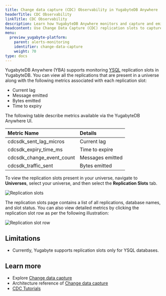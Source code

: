 ```yaml
---
title: Change data capture (CDC) Observability in YugabyteDB Anywhere
headerTitle: CDC Observability
linkTitle: CDC Observability
description: Learn how YugabyteDB Anywhere monitors and capture and emit database change events for better visibility and insights into data changes.
headcontent: Use Change Data Capture (CDC) replication slots to capture and emit database change events.
menu:
  preview_yugabyte-platform:
    parent: alerts-monitoring
    identifier: change-data-capture
    weight: 70
type: docs
---
```


YugabyteDB Anywhere (YBA) supports monitoring [YSQL](../../../api/ysql/) replication slots in YugabyteDB.
You can view all the replications that are present in a universe along with the following metrics associated with each replication slot:

- Current lag
- Message emitted
- Bytes emitted
- Time to expiry

The following table describe metrics available via the YugabyteDB Anywhere UI.

| Metric Name | Details |
| :---------- | :------ |
| cdcsdk_sent_lag_micros | Current lag |
| cdcsdk_expiry_time_ms | Time to expire |
| cdcsdk_change_event_count | Messages emitted |
| cdcsdk_traffic_sent | Bytes emitted |

To view the replication slots present in your universe, navigate to **Universes**, select your universe, and then select the **Replication Slots** tab.

![Replication slots](/images/yp/alerts-monitoring/cdc/replication-slots1.png)

The replication slots page contains a list of all replications, database names, and slot status. You can also view detailed metrics by clicking the replication slot row as per the following illustration:

![Replication slot row](/images/yp/alerts-monitoring/cdc/replication-slots2.png)

## Limitations

- Currently, Yugabyte supports replication slots only for YSQL databases.

## Learn more

- Explore [Change data capture](../../../explore/change-data-capture/)
- Architecture reference of [Change data capture](../../../architecture/docdb-replication/change-data-capture/)
- [CDC Tutorials](/preview/tutorials/cdc-tutorials/cdc-redpanda/)